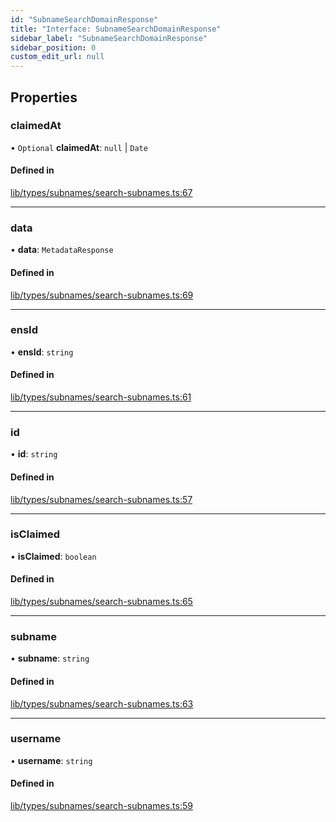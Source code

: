 ```yaml
---
id: "SubnameSearchDomainResponse"
title: "Interface: SubnameSearchDomainResponse"
sidebar_label: "SubnameSearchDomainResponse"
sidebar_position: 0
custom_edit_url: null
---
```


## Properties

### claimedAt

• `Optional` **claimedAt**: ``null`` \| `Date`

#### Defined in

[lib/types/subnames/search-subnames.ts:67](https://github.com/JustaName-id/JustaName-sdk/blob/4ff9084/packages/@justaname.id/sdk/src/lib/types/subnames/search-subnames.ts#L67)

___

### data

• **data**: `MetadataResponse`

#### Defined in

[lib/types/subnames/search-subnames.ts:69](https://github.com/JustaName-id/JustaName-sdk/blob/4ff9084/packages/@justaname.id/sdk/src/lib/types/subnames/search-subnames.ts#L69)

___

### ensId

• **ensId**: `string`

#### Defined in

[lib/types/subnames/search-subnames.ts:61](https://github.com/JustaName-id/JustaName-sdk/blob/4ff9084/packages/@justaname.id/sdk/src/lib/types/subnames/search-subnames.ts#L61)

___

### id

• **id**: `string`

#### Defined in

[lib/types/subnames/search-subnames.ts:57](https://github.com/JustaName-id/JustaName-sdk/blob/4ff9084/packages/@justaname.id/sdk/src/lib/types/subnames/search-subnames.ts#L57)

___

### isClaimed

• **isClaimed**: `boolean`

#### Defined in

[lib/types/subnames/search-subnames.ts:65](https://github.com/JustaName-id/JustaName-sdk/blob/4ff9084/packages/@justaname.id/sdk/src/lib/types/subnames/search-subnames.ts#L65)

___

### subname

• **subname**: `string`

#### Defined in

[lib/types/subnames/search-subnames.ts:63](https://github.com/JustaName-id/JustaName-sdk/blob/4ff9084/packages/@justaname.id/sdk/src/lib/types/subnames/search-subnames.ts#L63)

___

### username

• **username**: `string`

#### Defined in

[lib/types/subnames/search-subnames.ts:59](https://github.com/JustaName-id/JustaName-sdk/blob/4ff9084/packages/@justaname.id/sdk/src/lib/types/subnames/search-subnames.ts#L59)
